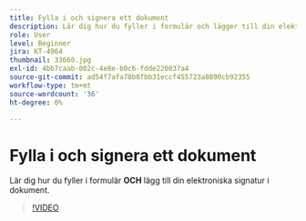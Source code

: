 ```yaml
---
title: Fylla i och signera ett dokument
description: Lär dig hur du fyller i formulär och lägger till din elektroniska signatur i dokument
role: User
level: Beginner
jira: KT-4964
thumbnail: 33660.jpg
exl-id: 4bb7caab-002c-4e8e-b0c6-fdde220037a4
source-git-commit: ad54f7afa78b0fbb31eccf455723a8890cb92355
workflow-type: tm+mt
source-wordcount: '36'
ht-degree: 0%

---
```


# Fylla i och signera ett dokument

Lär dig hur du fyller i formulär **OCH** lägg till din elektroniska signatur i dokument.

>[!VIDEO](https://video.tv.adobe.com/v/33660?quality=12&learn=on&hidetitle=true)
